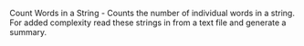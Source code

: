 Count Words in a String - Counts the number of individual words in a string. For added complexity read these strings in from a text file and generate a summary.
